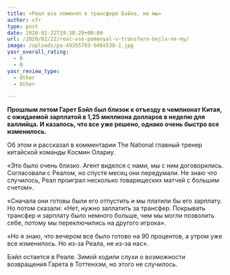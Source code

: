 ```yaml
---
title: «Реал все поменял в трансфере Бэйла, не мы»
author: xfr
type: post
date: 2020-02-22T19:38:29+00:00
url: /2020/02/22/real-vse-pomenyal-v-transfere-bejla-ne-my/
image: /uploads/pa-49355703-940x530-1.jpg
yasr_overall_rating:
  - 0
  - 0
yasr_review_type:
  - Other
  - Other

---
```

**Прошлым летом Гарет Бэйл был близок к отъезду в чемпионат Китая, с ожидаемой зарплатой в 1,25 миллиона долларов в неделю для валлийца. И казалось, что все уже решено, однако очень быстро все изменилось.**

Об этом и рассказал в комментарии The National главный тренер китайской команды Космин Олариу.

«Это было очень близко. Агент виделся с нами, мы с ним договорились. Согласовали с Реалом, но спустя месяц они передумали. Не знаю что случилось, Реал проиграл несколько товарищеских матчей с большим счетом».

«Сначала они готовы были его отпустить и мы платили бы его зарплату. Но потом сказали: «Нет, нужно заплатить за трансфер. Покрывать трансфер и зарплату было немного больше, чем мы могли позволить себе, потому мы переключились на другого игрока».

«Но я знаю, что вечером все было готово на 90 процентов, а утром уже все изменилось. Но из-за Реала, не из-за нас».

Бэйл остается в Реале. Зимой ходили слухи о возможности возвращения Гарета в Тоттенхэм, но этого не случилось.